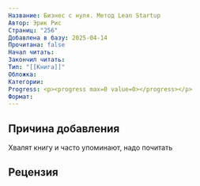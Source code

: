 ```yaml
---
Название: Бизнес с нуля. Метод Lean Startup
Автор: Эрик Рис
Страниц: "256"
Добавлена в базу: 2025-04-14
Прочитана: false
Начал читать: 
Закончил читать: 
Тип: "[[Книга]]"
Обложка: 
Категории: 
Progress: <p><progress max=0 value=0></progress></p>
Формат:
---
```

## Причина добавления

Хвалят книгу и часто упоминают, надо почитать

## Рецензия
